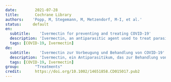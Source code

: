 ```yaml
---
date:        2021-07-28
title:       Cochrane Library
authors:    'Popp, M, Stegemann, M, Metzendorf, M-I, et al.'
status:     default
en:
  subtitle:    'Ivermectin for preventing and treating COVID‐19'
  description: 'Ivermectin, an antiparasitic agent used to treat parasitic infestations, inhibits the replication of viruses in vitro. The molecular hypothesis of ivermectin‛s antiviral mode of action suggests an inhibitory effect on severe acute respiratory syndrome coronavirus 2 (SARS‐CoV‐2) replication in the early stages of infection. Currently, evidence on efficacy and safety of ivermectin for prevention of SARS‐CoV‐2 infection and COVID‐19 treatment is conflicting.'
  tags: [COVID-19, Ivermectin]
de: 
  subtitle:    'Ivermectin zur Vorbeugung und Behandlung von COVID-19'
  description: 'Ivermectin, ein Antiparasitikum, das zur Behandlung von Parasitenbefall eingesetzt wird, hemmt in vitro die Replikation von Viren. Die molekulare Hypothese der antiviralen Wirkungsweise von Ivermectin legt eine hemmende Wirkung auf die Replikation des schweren akuten respiratorischen Syndroms Coronavirus 2 (SARS-CoV-2) in den frühen Phasen der Infektion nahe. Derzeit gibt es widersprüchliche Erkenntnisse über die Wirksamkeit und Sicherheit von Ivermectin bei der Prävention von SARS-CoV-2-Infektionen und der COVID-19-Behandlung.'
  tags: [COVID-19, Ivermectin]
group:       "Treatments"
credit:      https://doi.org/10.1002/14651858.CD015017.pub2
---
```

<object data="{{ page.link }}" style='height:calc(100vh - 400px); width: 100%' type='application/pdf'></object>